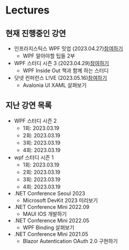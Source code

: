# Lectures

## 현재 진행중인 강연
- 인프라지스틱스 WPF 밋업 (2023.04.27)[참여하기](https://cafe.naver.com/infragisticskorea)
  - WPF 알아야할 팁들 2부
- WPF 스터디 시즌 3 (2023.04.29)[참여하기](https://forum.dotnetdev.kr/t/wpf-3/6795)
  - WPF Inside Out 책과 함께 하는 스터디
- 닷넷 컨퍼런스 L!VE (2023.05.16)[참여하기](https://www.dotnetconf.kr/)
  - Avalonia UI XAML 살펴보기 

## 지난 강연 목록
- WPF 스터디 시즌 2
  - 1회: 2023.03.19
  - 2회: 2023.03.19
  - 3회: 2023.03.19
  - 4회: 2023.03.19
- wpf 스터디 시즌 1
  - 1회: 2023.03.19
  - 2회: 2023.03.19
  - 3회: 2023.03.19
  - 4회: 2023.03.19
- .NET Conference Seoul 2023
  - Microsoft DevKit 2023 미리보기
- .NET Conference Mini 2022.09
  - MAUI IOS 개발하기
- .NET Conference Mini 2022.05
  - WPF Binding 살펴보기
- .NET Conference Mini 2021.05
  - Blazor Autentication OAuth 2.0 구현하기
